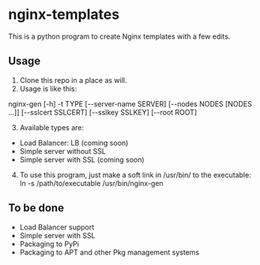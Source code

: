 # nginx-templates
This is a python program to create Nginx templates with a few edits.

## Usage
1. Clone this repo in a place as will.
2. Usage is like this:

nginx-gen [-h] -t TYPE [--server-name SERVER]
                 [--nodes NODES [NODES ...]] [--sslcert SSLCERT]
                 [--sslkey SSLKEY] [--root ROOT]

3. Available types are:
- Load Balancer: LB (coming soon)
- Simple server without SSL
- Simple server with SSL (coming soon)

4. To use this program, just make a soft link in /usr/bin/ to the executable:
ln -s /path/to/executable /usr/bin/nginx-gen


## To be done
- Load Balancer support
- Simple server with SSL
- Packaging to PyPi
- Packaging to APT and other Pkg management systems
